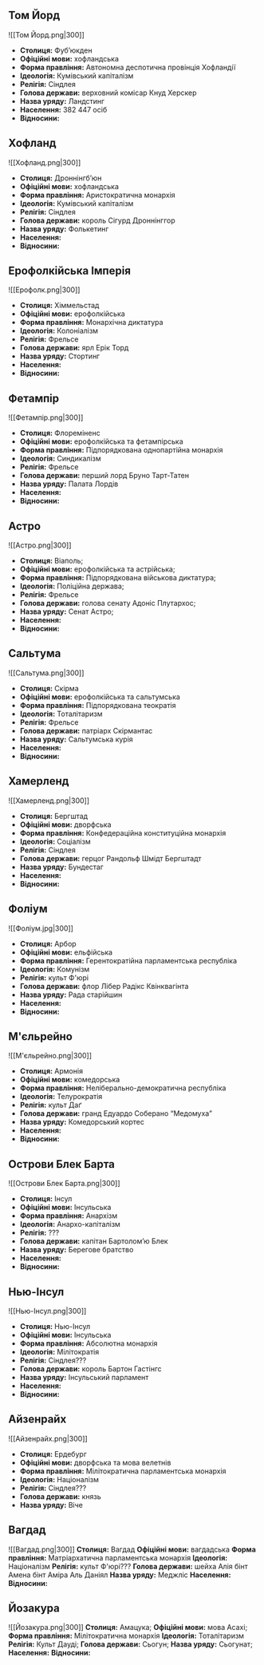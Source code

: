 ## **Том Йорд**
![[Том Йорд.png|300]]
- **Столиця:** Фуб’юкден
- **Офіційні мови:** хофландська
- **Форма правління:** Автономна деспотична провінція Хофландії
- **Ідеологія:** Кумівський капіталізм
- **Релігія:** Сіндлея
- **Голова держави:** верховний комісар Кнуд Херскер
- **Назва уряду:** Ландстинг
- **Населення:** 382 447 осіб
- **Відносини:**

## **Хофланд**
![[Хофланд.png|300]]
- **Столиця:** Дроннінгб’юн
- **Офіційні мови:** хофландська
- **Форма правління:** Аристократична монархія
- **Ідеологія:** Кумівський капіталізм
- **Релігія:** Сіндлея
- **Голова держави:** король Сігурд Дроннінггор
- **Назва уряду:** Фолькетинг
- **Населення:**
- **Відносини:**

## **Ерофолкійська Імперія**
![[Ерофолк.png|300]]
- **Столиця:** Хіммельстад
- **Офіційні мови:** ерофолкійська
- **Форма правління:** Монархічна диктатура
- **Ідеологія:** Колоніалізм
- **Релігія:** Фрельсе
- **Голова держави:** ярл Ерік Торд
- **Назва уряду:** Стортинг
- **Населення:**
- **Відносини:**

## **Фетампір**
 ![[Фетампір.png|300]]
- **Столиця:** Флореміненс
- **Офіційні мови:** ерофолкійська та фетампірська
- **Форма правління:** Підпорядкована однопартійна монархія
- **Ідеологія:** Синдикалізм
- **Релігія:** Фрельсе
- **Голова держави:** перший лорд Бруно Тарт-Татен
- **Назва уряду:** Палата Лордів
- **Населення:**
- **Відносини:**

## **Астро**
![[Астро.png|300]]
- **Столиця:** Віаполь;
- **Офіційні мови:** ерофолкійська та астрійська;
- **Форма правління:** Підпорядкована військова диктатура;
- **Ідеологія:** Поліційна держава;
- **Релігія:** Фрельсе
- **Голова держави:** голова сенату Адоніс Плутархос;
- **Назва уряду:** Сенат Астро;
- **Населення:**
- **Відносини:**

## **Сальтума**
![[Сальтума.png|300]]
- **Столиця:** Скірма
- **Офіційні мови:** ерофолкійська та сальтумська
- **Форма правління:** Підпорядкована теократія
- **Ідеологія:** Тоталітаризм
- **Релігія:** Фрельсе
- **Голова держави:** патріарх Скірмантас
- **Назва уряду:** Сальтумська курія
- **Населення:**
- **Відносини:**

## **Хамерленд**
![[Хамерленд.png|300]]
- **Столиця:** Бергштад
- **Офіційні мови:** дворфська
- **Форма правління:** Конфедераційна конституційна монархія
- **Ідеологія:** Соціалізм
- **Релігія:** Сіндлея
- **Голова держави:** герцог Рандольф Шмідт Бергштадт
- **Назва уряду:** Бундестаг
- **Населення:**
- **Відносини:**

## **Фоліум**
![[Фоліум.jpg|300]]
- **Столиця:** Арбор
- **Офіційні мови:** ельфійська
- **Форма правління:** Герентократійна парламентська республіка
- **Ідеологія:** Комунізм
- **Релігія:** культ Ф'юрі
- **Голова держави:** флор Лібер Радікс Квінквагінта
- **Назва уряду:** Рада старійшин
- **Населення:**
- **Відносини:**

## **М'єльрейно**
![[М'єльрейно.png|300]]
- **Столиця:** Армонія
- **Офіційні мови:** комедорська
- **Форма правління:** Неліберально-демократична республіка
- **Ідеологія:** Телурократія
- **Релігія:** культ Даґ
- **Голова держави:** гранд Едуардо Соберано “Медомуха”
- **Назва уряду:** Комедорський кортес
- **Населення:**
- **Відносини:**

## **Острови Блек Барта**
![[Острови Блек Барта.png|300]]
- **Столиця:** Інсул
- **Офіційні мови:** Інсульська
- **Форма правління:** Анархізм
- **Ідеологія:** Анархо-капіталізм
- **Релігія:** ???
- **Голова держави:** капітан Бартолом’ю Блек
- **Назва уряду:** Берегове братство
- **Населення:**
- **Відносини:**

## **Нью-Інсул**
![[Нью-Інсул.png|300]]
- **Столиця:** Нью-Інсул
- **Офіційні мови:** Інсульська
- **Форма правління:** Абсолютна монархія
- **Ідеологія:** Мілітократія
- **Релігія:** Сіндлея???
- **Голова держави:** король Бартон Гастінгс
- **Назва уряду:** Інсульський парламент
- **Населення:**
- **Відносини:**

## **Айзенрайх**
![[Айзенрайх.png|300]]
- **Столиця:** Ердебург
- **Офіційні мови:** дворфська та мова велетнів
- **Форма правління:** Мілітократична парламентська монархія
- **Ідеологія:** Націоналізм
- **Релігія:** Сіндлея???
- **Голова держави:** князь
- **Назва уряду:** Віче

## **Вагдад**
![[Вагдад.png|300]]
**Столиця:** Вагдад
**Офіційні мови:** вагдадська
**Форма правління:** Матріархатична парламентська монархія
**Ідеологія:** Націоналізм
**Релігія:** культ Ф'юрі???
**Голова держави:** шейха Алія бінт Амена бінт Аміра Аль Даніял
**Назва уряду:** Меджліс
**Населення:**
**Відносини:**

## **Йозакура**
![[Йозакура.png|300]]
**Столиця:** Амацука;
**Офіційні мови:** мова Асахі;
**Форма правління:** Мілітократична монархія
**Ідеологія:** Тоталітаризм
**Релігія:** Культ Дауді;
**Голова держави:** Сьогун;
**Назва уряду:** Сьогунат;
**Населення:**
**Відносини:**
